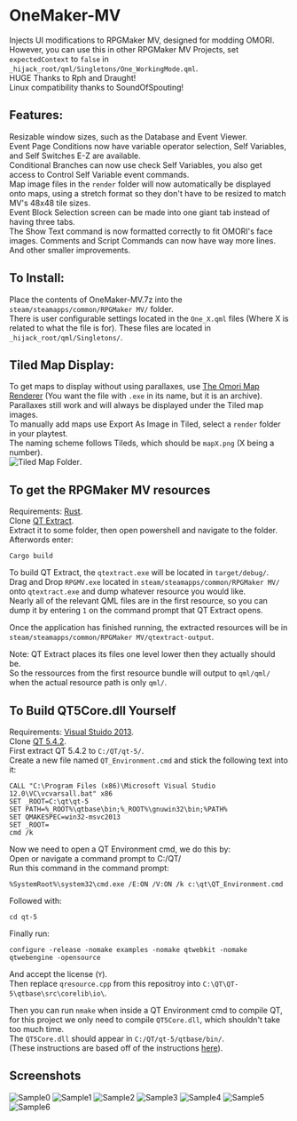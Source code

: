 # OneMaker-MV
Injects UI modifications to RPGMaker MV, designed for modding OMORI.  
However, you can use this in other RPGMaker MV Projects, set `expectedContext` to `false` in `_hijack_root/qml/Singletons/One_WorkingMode.qml`.  
HUGE Thanks to Rph and Draught!  
Linux compatibility thanks to SoundOfSpouting!

## Features:
Resizable window sizes, such as the Database and Event Viewer.  
Event Page Conditions now have variable operator selection, Self Variables, and Self Switches E-Z are available.  
Conditional Branches can now use check Self Variables, you also get access to Control Self Variable event commands.  
Map image files in the `render` folder will now automatically be displayed onto maps, using a stretch format so they don't have to be resized to match MV's 48x48 tile sizes.  
Event Block Selection screen can be made into one giant tab instead of having three tabs.  
The Show Text command is now formatted correctly to fit OMORI's face images.
Comments and Script Commands can now have way more lines.  
And other smaller improvements.  

## To Install:
Place the contents of OneMaker-MV.7z into the `steam/steamapps/common/RPGMaker MV/` folder.  
There is user configurable settings located in the `One_X.qml` files (Where X is related to what the file is for). These files are located in `_hijack_root/qml/Singletons/`.  

## Tiled Map Display:
To get maps to display without using parallaxes, use [The Omori Map Renderer](https://github.com/rphsoftware/omori-map-preview-renderer/actions/runs/13727034987) (You want the file with `.exe` in its name, but it is an archive).  
Parallaxes still work and will always be displayed under the Tiled map images.  
To manually add maps use Export As Image in Tiled, select a `render` folder in your playtest.  
The naming scheme follows Tileds, which should be `mapX.png` (X being a number).  
![Tiled Map Folder](https://github.com/user-attachments/assets/137a8bc5-d6a3-40a2-bccd-157a0337a687).  

## To get the RPGMaker MV resources
Requirements: [Rust](https://www.rust-lang.org/tools/install).  
Clone [QT Extract](https://github.com/axstin/qtextract).  
Extract it to some folder, then open powershell and navigate to the folder.  
Afterwords enter:
```
Cargo build
```
To build QT Extract, the `qtextract.exe` will be located in `target/debug/`.  
Drag and Drop `RPGMV.exe` located in `steam/steamapps/common/RPGMaker MV/` onto `qtextract.exe` and dump whatever resource you would like.  
Nearly all of the relevant QML files are in the first resource, so you can dump it by entering `1` on the command prompt that QT Extract opens.  

Once the application has finished running, the extracted resources will be in `steam/steamapps/common/RPGMaker MV/qtextract-output`.  

Note: QT Extract places its files one level lower then they actually should be.  
So the ressources from the first resource bundle will output to `qml/qml/` when the actual resource path is only `qml/`.  

## To Build QT5Core.dll Yourself
Requirements: [Visual Stuido 2013](https://archive.org/details/en_visual_studio_community_2013_with_update_5_x86_dvd_6816332).  
Clone [QT 5.4.2](https://download.qt.io/new_archive/qt/5.4/5.4.2/single/qt-everywhere-opensource-src-5.4.2.zip).  
First extract QT 5.4.2 to `C:/QT/qt-5/`.  
Create a new file named `QT_Environment.cmd` and stick the following text into it:  
```
CALL "C:\Program Files (x86)\Microsoft Visual Studio 12.0\VC\vcvarsall.bat" x86
SET _ROOT=C:\qt\qt-5
SET PATH=%_ROOT%\qtbase\bin;%_ROOT%\gnuwin32\bin;%PATH%
SET QMAKESPEC=win32-msvc2013
SET _ROOT=
cmd /k
```
Now we need to open a QT Environment cmd, we do this by:  
Open or navigate a command prompt to C:/QT/  
Run this command in the command prompt:  
```
%SystemRoot%\system32\cmd.exe /E:ON /V:ON /k c:\qt\QT_Environment.cmd
```
Followed with:
```
cd qt-5
```
Finally run:
```
configure -release -nomake examples -nomake qtwebkit -nomake qtwebengine -opensource
```
And accept the license (`Y`).  
Then replace `qresource.cpp` from this repositroy into `C:\QT\QT-5\qtbase\src\corelib\io\`.  

Then you can run `nmake` when inside a QT Environment cmd to compile QT, for this project we only need to compile `QT5Core.dll`, which shouldn't take too much time.  
The `QT5Core.dll` should appear in `C:/QT/qt-5/qtbase/bin/`.  
(These instructions are based off of the instructions [here](https://doc.qt.io/archives/qt-5.5/windows-building.html)).  

## Screenshots
![Sample0](https://github.com/user-attachments/assets/7c7dba64-c0d4-4d68-a542-06da93b634b8)
![Sample1](https://github.com/user-attachments/assets/7ba5a5e9-7627-4bec-9dbe-29b17d81e213)
![Sample2](https://github.com/user-attachments/assets/3192ebaa-ef99-405a-b048-19d20714387f)
![Sample3](https://github.com/user-attachments/assets/981eda08-e2ea-4b02-9ffd-aeeb1f88c80f)
![Sample4](https://github.com/user-attachments/assets/9db921e9-ba18-47b8-8620-fce1f37f6f7a)
![Sample5](https://github.com/user-attachments/assets/0b880a3c-31f4-48ec-ae0d-3a9a8f536725)
![Sample6](https://github.com/user-attachments/assets/10bcce6e-6457-451d-8435-cf608169eee2)
